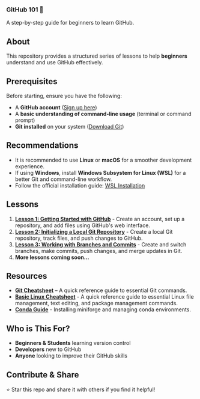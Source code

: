 ### **GitHub 101 🚀**  
A step-by-step guide for beginners to learn GitHub.  

## **About**  
This repository provides a structured series of lessons to help **beginners** understand and use GitHub effectively.  

## **Prerequisites**
Before starting, ensure you have the following:
- A **GitHub account** ([Sign up here](https://github.com))
- A **basic understanding of command-line usage** (terminal or command prompt)
- **Git installed** on your system ([Download Git](https://git-scm.com/downloads))

## **Recommendations**
- It is recommended to use **Linux** or **macOS** for a smoother development experience.
- If using **Windows**, install **Windows Subsystem for Linux (WSL)** for a better Git and command-line workflow.
- Follow the official installation guide: [WSL Installation](https://learn.microsoft.com/en-us/windows/wsl/install)

## **Lessons**  
1. **[Lesson 1: Getting Started with GitHub](lessons/lesson-1.md)** - Create an account, set up a repository, and add files using GitHub's web interface.  
2. **[Lesson 2: Initializing a Local Git Repository](lessons/lesson-2.md)** - Create a local Git repository, track files, and push changes to GitHub.  
3. **[Lesson 3: Working with Branches and Commits](lessons/lesson-3.md)** - Create and switch branches, make commits, push changes, and merge updates in Git.
4. **More lessons coming soon...**  

## **Resources** 
- **[Git Cheatsheet](resources/git-cheatsheet.md)** – A quick reference guide to essential Git commands. 
- **[Basic Linux Cheatsheet](resources/basic-linux-cheatsheet.md)** - A quick reference guide to essential Linux file management, text editing, and package management commands.
- **[Conda Guide](resources/conda-guide.md)** - Installing miniforge and managing conda environments.

## **Who is This For?**  
- **Beginners & Students** learning version control  
- **Developers** new to GitHub  
- **Anyone** looking to improve their GitHub skills  

## **Contribute & Share**  
⭐ Star this repo and share it with others if you find it helpful!  
